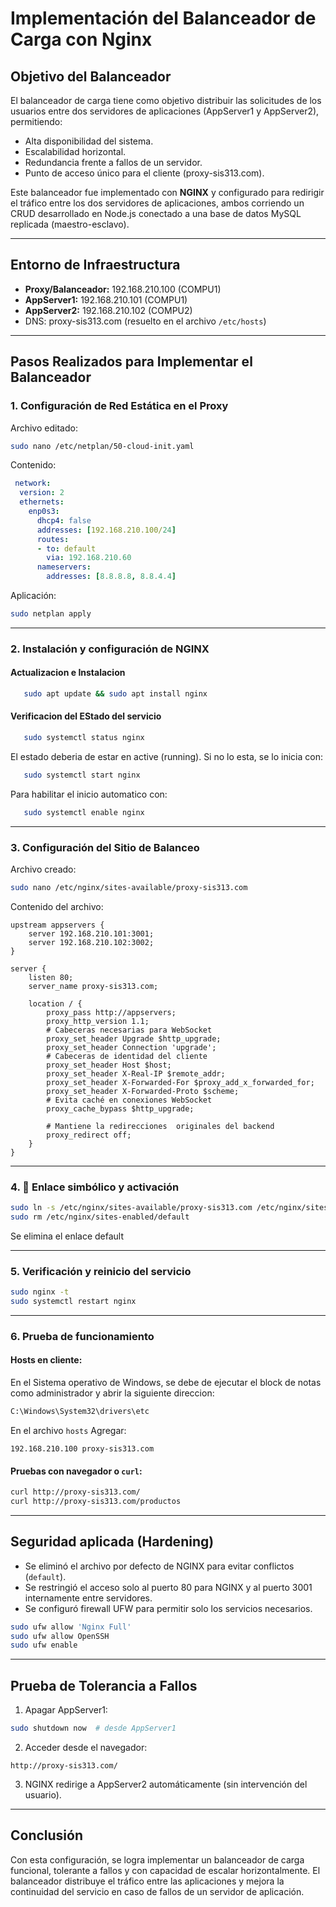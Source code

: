 # Implementación del Balanceador de Carga con Nginx

## Objetivo del Balanceador

El balanceador de carga tiene como objetivo distribuir las solicitudes de los usuarios entre dos servidores de aplicaciones (AppServer1 y AppServer2), permitiendo:

* Alta disponibilidad del sistema.
* Escalabilidad horizontal.
* Redundancia frente a fallos de un servidor.
* Punto de acceso único para el cliente (proxy-sis313.com).

Este balanceador fue implementado con **NGINX** y configurado para redirigir el tráfico entre los dos servidores de aplicaciones, ambos corriendo un CRUD desarrollado en Node.js conectado a una base de datos MySQL replicada (maestro-esclavo).

---

## Entorno de Infraestructura

*  **Proxy/Balanceador:** 192.168.210.100 (COMPU1)
*  **AppServer1:** 192.168.210.101 (COMPU1)
*  **AppServer2:** 192.168.210.102 (COMPU2)
*  DNS: proxy-sis313.com (resuelto en el archivo `/etc/hosts`)

---

## Pasos Realizados para Implementar el Balanceador

### 1. Configuración de Red Estática en el Proxy

Archivo editado:

```bash
sudo nano /etc/netplan/50-cloud-init.yaml
```

Contenido:

```yaml
 network:
  version: 2
  ethernets:
    enp0s3:
      dhcp4: false
      addresses: [192.168.210.100/24]
      routes:
      - to: default
        via: 192.168.210.60
      nameservers:
        addresses: [8.8.8.8, 8.8.4.4]
```

Aplicación:

```bash
sudo netplan apply
```

---

### 2.  Instalación y configuración de NGINX

####   Actualizacion e Instalacion
```bash
   sudo apt update && sudo apt install nginx
```
####   Verificacion del EStado del servicio
```bash
   sudo systemctl status nginx
```
  El estado deberia de estar en active (running). Si no lo esta, se lo inicia con: 
```bash
   sudo systemctl start nginx
```
  Para habilitar el inicio automatico con: 
```bash
   sudo systemctl enable nginx
```
---

### 3. Configuración del Sitio de Balanceo

Archivo creado:

```bash
sudo nano /etc/nginx/sites-available/proxy-sis313.com
```

Contenido del archivo:

```nginx
upstream appservers {
    server 192.168.210.101:3001;
    server 192.168.210.102:3002;
}

server {
    listen 80;
    server_name proxy-sis313.com;

    location / {
        proxy_pass http://appservers;
        proxy_http_version 1.1;
        # Cabeceras necesarias para WebSocket
        proxy_set_header Upgrade $http_upgrade;
        proxy_set_header Connection 'upgrade';
        # Cabeceras de identidad del cliente
        proxy_set_header Host $host;
        proxy_set_header X-Real-IP $remote_addr;
        proxy_set_header X-Forwarded-For $proxy_add_x_forwarded_for;
        proxy_set_header X-Forwarded-Proto $scheme;
        # Evita caché en conexiones WebSocket
        proxy_cache_bypass $http_upgrade;

        # Mantiene la redirecciones  originales del backend
        proxy_redirect off;
    }
}
```

---

### 4. 🔗 Enlace simbólico y activación

```bash
sudo ln -s /etc/nginx/sites-available/proxy-sis313.com /etc/nginx/sites-enabled/
sudo rm /etc/nginx/sites-enabled/default
```
Se elimina el enlace default

---

### 5. Verificación y reinicio del servicio

```bash
sudo nginx -t
sudo systemctl restart nginx
```

---

### 6.  Prueba de funcionamiento

#### Hosts en cliente:
En el Sistema operativo de Windows, se debe de ejecutar el block de notas como administrador y abrir la siguiente direccion:

```bash
C:\Windows\System32\drivers\etc
```
En el archivo `hosts`
Agregar:

```
192.168.210.100 proxy-sis313.com
```

#### Pruebas con navegador o `curl`:

```bash
curl http://proxy-sis313.com/
curl http://proxy-sis313.com/productos
```

---

## Seguridad aplicada (Hardening)

* Se eliminó el archivo por defecto de NGINX para evitar conflictos (`default`).
* Se restringió el acceso solo al puerto 80 para NGINX y al puerto 3001 internamente entre servidores.
* Se configuró firewall UFW para permitir solo los servicios necesarios.

```bash
sudo ufw allow 'Nginx Full'
sudo ufw allow OpenSSH
sudo ufw enable
```

---

## Prueba de Tolerancia a Fallos

1. Apagar AppServer1:

```bash
sudo shutdown now  # desde AppServer1
```

2. Acceder desde el navegador:

```
http://proxy-sis313.com/
```

3. NGINX redirige a AppServer2 automáticamente (sin intervención del usuario).

---

##  Conclusión

Con esta configuración, se logra implementar un balanceador de carga funcional, tolerante a fallos y con capacidad de escalar horizontalmente. El balanceador distribuye el tráfico entre las aplicaciones y mejora la continuidad del servicio en caso de fallos de un servidor de aplicación.

